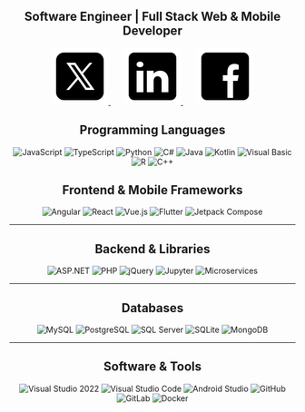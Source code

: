 <div align="center">
    <h2>Software Engineer | Full Stack Web & Mobile Developer</h2>
    <p>
        <a href="https://x.com/XDeepDev">
            <img src="./assets/icons8-twitterx.svg" alt="Twitter" />
        </a>
        &nbsp; &nbsp; &nbsp;
        <a href="https://www.linkedin.com/in/ricardomelgarejo/">
            <img src="./assets/icons8-linkedin.svg" alt="LinkedIn" />
        </a>
        &nbsp; &nbsp; &nbsp;
        <a href="https://facebook.com/XDeepDev">
            <img src="./assets/icons8-facebook.svg" alt="Facebook" />
        </a>
    </p>
</div>



<div align="center">
    <h2>Programming Languages</h2>
    <img src="https://img.shields.io/badge/JavaScript-%23F7DF1E.svg?&style=for-the-badge&logo=javascript&logoColor=black" alt="JavaScript" />
    <img src="https://img.shields.io/badge/TypeScript-%233178C6.svg?&style=for-the-badge&logo=typescript&logoColor=white" alt="TypeScript" />
    <img src="https://img.shields.io/badge/Python-%233776AB.svg?&style=for-the-badge&logo=python&logoColor=white" alt="Python" />
    <img src="https://img.shields.io/badge/C%23-%230076C6.svg?&style=for-the-badge&logo=c-sharp&logoColor=white" alt="C#" />
    <img src="https://img.shields.io/badge/Java-%23ED8B00.svg?&style=for-the-badge&logo=openjdk&logoColor=white" alt="Java" />
    <img src="https://img.shields.io/badge/Kotlin-%230095D5.svg?&style=for-the-badge&logo=kotlin&logoColor=white" alt="Kotlin" />
    <img src="https://img.shields.io/badge/Visual%20Basic-%23007396.svg?&style=for-the-badge&logo=visual-studio&logoColor=white" alt="Visual Basic" />
    <img src="https://img.shields.io/badge/R-%23276DC3.svg?&style=for-the-badge&logo=r&logoColor=white" alt="R" />
    <img src="https://img.shields.io/badge/C++-%2300599C.svg?&style=for-the-badge&logo=c%2B%2B&logoColor=white" alt="C++" />
</div>



<div align="center">
    <h2>Frontend & Mobile Frameworks</h2>
    <img src="https://img.shields.io/badge/Angular-%23DD0031.svg?&style=for-the-badge&logo=angular&logoColor=white" alt="Angular" />
    <img src="https://img.shields.io/badge/React-%2361DAFB.svg?&style=for-the-badge&logo=react&logoColor=black" alt="React" />
    <img src="https://img.shields.io/badge/Vue.js-%234FC08D.svg?&style=for-the-badge&logo=vue.js&logoColor=white" alt="Vue.js" />
    <img src="https://img.shields.io/badge/Flutter-%2302569B.svg?&style=for-the-badge&logo=flutter&logoColor=white" alt="Flutter" />
    <img src="https://img.shields.io/badge/Jetpack%20Compose-%23EA4335.svg?&style=for-the-badge&logo=android&logoColor=white" alt="Jetpack Compose" />
</div>

---

<div align="center">
    <h2>Backend & Libraries</h2>
    <img src="https://img.shields.io/badge/ASP.NET-%230050A0.svg?&style=for-the-badge&logo=.net&logoColor=white" alt="ASP.NET" />
    <img src="https://img.shields.io/badge/PHP-%23777BB4.svg?&style=for-the-badge&logo=php&logoColor=white" alt="PHP" />
    <img src="https://img.shields.io/badge/jQuery-%230073B0.svg?&style=for-the-badge&logo=jquery&logoColor=white" alt="jQuery" />
    <img src="https://img.shields.io/badge/Jupyter-%23F37626.svg?&style=for-the-badge&logo=jupyter&logoColor=white" alt="Jupyter" />
    <img src="https://img.shields.io/badge/Microservices-%23000000.svg?&style=for-the-badge&logo=docker&logoColor=white" alt="Microservices" />
</div>

---

<div align="center">
    <h2>Databases</h2>
    <img src="https://img.shields.io/badge/MySQL-%234479A1.svg?&style=for-the-badge&logo=mysql&logoColor=white" alt="MySQL" />
    <img src="https://img.shields.io/badge/PostgreSQL-%234169E1.svg?&style=for-the-badge&logo=postgresql&logoColor=white" alt="PostgreSQL" />
    <img src="https://img.shields.io/badge/SQL%20Server-%23CC2927.svg?&style=for-the-badge&logo=microsoftsqlserver&logoColor=white" alt="SQL Server" />
    <img src="https://img.shields.io/badge/SQLite-%23000000.svg?&style=for-the-badge&logo=sqlite&logoColor=white" alt="SQLite" />
    <img src="https://img.shields.io/badge/MongoDB-%2347A248.svg?&style=for-the-badge&logo=mongodb&logoColor=white" alt="MongoDB" />
</div>

---

<div align="center">
    <h2>Software & Tools</h2>
    <img src="https://img.shields.io/badge/Visual%20Studio%202022-%23007ACC.svg?&style=for-the-badge&logo=visual-studio&logoColor=white" alt="Visual Studio 2022" />
    <img src="https://img.shields.io/badge/VS%20Code-%23007ACC.svg?&style=for-the-badge&logo=visual-studio-code&logoColor=white" alt="Visual Studio Code" />
    <img src="https://img.shields.io/badge/Android%20Studio-%233DDC84.svg?&style=for-the-badge&logo=android-studio&logoColor=white" alt="Android Studio" />
    <img src="https://img.shields.io/badge/GitHub-%23181717.svg?&style=for-the-badge&logo=github&logoColor=white" alt="GitHub" />
    <img src="https://img.shields.io/badge/GitLab-%23FC6D26.svg?&style=for-the-badge&logo=gitlab&logoColor=white" alt="GitLab" />
    <img src="https://img.shields.io/badge/Docker-%230db7ed.svg?&style=for-the-badge&logo=docker&logoColor=white" alt="Docker" />
</div>
</div>
